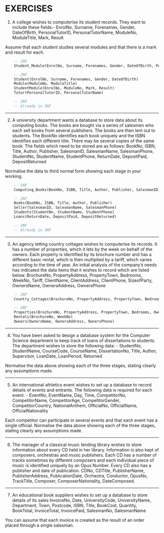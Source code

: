 # EXERCISES 

1. A college wishes to computerise its student records. They want to include these fields:-
EnrolNo, Surname, Forenames, Gender, DateOfBirth, PersonalTutorID, PersonalTutorName, ModuleNo, ModuleTitle, Mark, Result

Assume that each student studies several modules and that there is a mark and result for each.

```SQL
    -- 1NF
    Student_Module(EnrolNo, Surname, Forenames, Gender, DateOfBirth, PersonalTutorID, PersonalTutorName, ModuleNo, ModuleTitle, Mark, Result)

    -- 2NF
    Student(EnrolNo, Surname, Forenames, Gender, DateOfBirth)
    Module(ModuleNo, ModuleTitle)
    StudentModule(EnrolNo, ModuleNo, Mark, Result)
    Tutor(PersonalTutorID, PersonalTutorName)

    -- 3NF
    -- Already in 3NF
```
---

2. A university department wants a database to store data about its computing books. The books are bought via a series of salesmen who each sell books from several publishers. The books are then lent out to students.
The BookNo identifies each book uniquely and the ISBN identifies each different title. There may be several copies of the same book. The fields which need to be stored are as follows:
BookNo, ISBN, Title, Author, Publisher, SalesmanID, SalesmanName, SalesmanPhone, StudentNo, StudentName, StudentPhone, ReturnDate, DepositPaid, DepositReturned

Normalise the data to third normal form showing each stage in your working.

```SQL
    -- 1NF
    Computing_Books(BookNo, ISBN, Title, Author, Publisher, SalesmanID, SalesmanName, SalesmanPhone, StudentNo, StudentName, StudentPhone, ReturnDate, DepositPaid, DepositReturned)

    -- 2NF
    Books(BookNo, ISBN, Title, Author, Publisher)
    Seller(SalesmanID, SalesmanName, SalesmanPhone)
    Students(StudentNo, StudentName, StudentPhone)
    Loans(ReturnDate, DepositPaid, DepositReturned)

    -- 3NF
    -- Already in 3NF
```
---

3. An agency letting country cottages wishes to computerise its records. It has a number of properties, which it lets by the week on behalf of the owners. Each property is identified by its brochure number and has a different basic rental, which is then multiplied by a tariff, which varies according to the time of year. An initial analysis of the company’s needs has indicated the data items that it wishes to record which are listed below.
BrochureNo, PropertyAddress, PropertyTown, Bedrooms, WeekNo, Tariff, ClientName, ClientAddress, ClientPhone, SizeofParty, OwnersName, OwnersAddress, OwnersPhone

```SQL
    -- 1NF
    Country_Cottages(BrochureNo, PropertyAddress, PropertyTown, Bedrooms, WeekNo, Tariff, ClientName, ClientAddress, ClientPhone, SizeofParty, OwnersName, OwnersAddress, OwnersPhone)

    -- 2NF
    Properties(BrochureNo, PropertyAddress, PropertyTown, Bedrooms, OwnersName)
    Rentals(BrochureNo, WeekNo)
    Owners(OwnersName, OwnersAddress, OwnersPhone)
```

---

4. You have been asked to design a database system for the Computer Science department to keep track of loans of dissertations to students. The department wishes to store the following data: -
StudentNo, StudentName, CourseCode, CourseName, DissertationNo, Title, Author, Supervisor, LoanDate, LoanPeriod, Returned

Normalise the data above showing each of the three stages, stating clearly any assumptions made.

---

5. An international athletics event wishes to set up a database to record details of events and entrants. The following data is required for each event: -
EventNo, EventName, Day, Time, CompetitorNo, CompetitorName, CompetitorAge, CompetitorGender, CompetitorCountry, NationalAnthem, OfficialNo, OfficialName, OfficialNationality

Each competitor can participate in several events and that each event has a single official.
Normalise the data above showing each of the three stages, stating clearly any assumptions made.

--- 

6. The manager of a classical music lending library wishes to store information about every CD held in her library. Information is also kept of composers, orchestras and music publishers.
Each CD has a number of tracks sometimes by different composers and each individual piece of music is identified uniquely by an Opus Number. Every CD also has a publisher and date of publication.
CDNo, CDTitle, PublisherName, PublisherAddress, PublicationDate, Orchestra, Conductor, OpusNo, TrackTitle, Composer, ComposerNationality, DateComposed.

---

7. An educational book suppliers wishes to set up a database to store details of its sales
InvoiceNo, Date, UniversityCode, UniversityName, Department, Town, Postcode, ISBN, Title, BookCost, Quantity, BookTotal, InvoiceTotal, InvoicePaid, SalesmanNo, SalesmanName

You can assume that each invoice is created as the result of an order placed through a single salesman.

